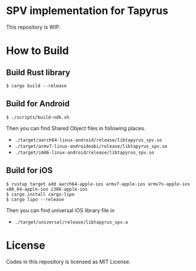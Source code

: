 # SPV implementation for Tapyrus

This repository is WIP.

# How to Build

## Build Rust library

```
$ cargo build --release
```

## Build for Android

```
$ ./scripts/build-ndk.sh
```

Then you can find Shared Object files in following places.

* `./target/aarch64-linux-android/release/libtapyrus_spv.so`
* `./target/armv7-linux-androideabi/release/libtapyrus_spv.so`
* `./target/i686-linux-android/release/libtapyrus_spv.so`

## Build for iOS

```$xslt
$ rustup target add aarch64-apple-ios armv7-apple-ios armv7s-apple-ios x86_64-apple-ios i386-apple-ios
$ cargo install cargo-lipo
$ cargo lipo --release
```

Then you can find universal iOS library file in

* `./target/universal/release/libtapyrus_spv.a`

# License

Codes in this repository is licensed as MIT License.